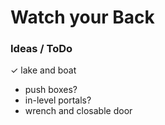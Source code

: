 # Watch your Back

### Ideas / ToDo
✓ lake and boat 
- push boxes?
- in-level portals?
- wrench and closable door